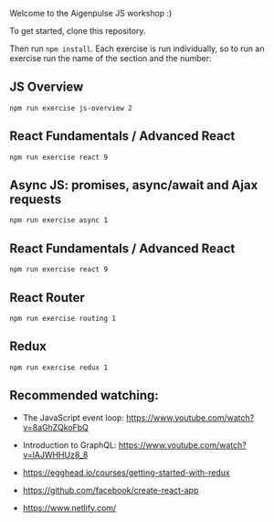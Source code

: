Welcome to the Aigenpulse JS workshop :)

To get started, clone this repository.

Then run `npm install`. Each exercise is run individually, so to run an exercise run the name of the section and the number:

## JS Overview

```
npm run exercise js-overview 2
```

## React Fundamentals / Advanced React

```
npm run exercise react 9
```

## Async JS: promises, async/await and Ajax requests

```
npm run exercise async 1
```

## React Fundamentals / Advanced React

```
npm run exercise react 9
```

## React Router

```
npm run exercise routing 1
```

## Redux

```
npm run exercise redux 1
```

## Recommended watching:

- The JavaScript event loop: https://www.youtube.com/watch?v=8aGhZQkoFbQ

- Introduction to GraphQL: https://www.youtube.com/watch?v=lAJWHHUz8_8

- https://egghead.io/courses/getting-started-with-redux

- https://github.com/facebook/create-react-app

- https://www.netlify.com/
